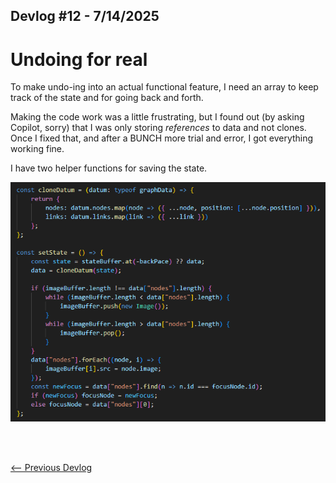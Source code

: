 ## Devlog #12 - 7/14/2025
# Undoing for real

To make undo-ing into an actual functional feature, I need an array to keep track of the state and for going back and forth.

Making the code work was a little frustrating, but I found out (by asking Copilot, sorry) that I was only storing *references* to data and not clones.
Once I fixed that, and after a BUNCH more trial and error, I got everything working fine.

I have two helper functions for saving the state.

![Helper Functions](img/devlog_12_helper_func.png)

<br>
<br>

[<-- Previous Devlog](DEVLOG_11.md)<!--   [Next Devlog --\>](DNA_DEVLOG_13.md)-->